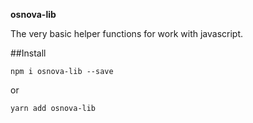 **osnova-lib**

The very basic helper functions for work with javascript.

##Install

    npm i osnova-lib --save

or

    yarn add osnova-lib
    
    